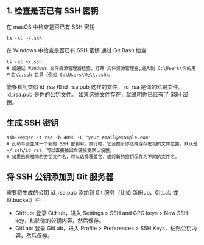 ## 1. 检查是否已有 SSH 密钥
在 macOS 中检查是否已有 SSH 密钥

```
ls -al ~/.ssh
```

在 Windows 中检查是否已有 SSH 密钥
通过 Git Bash 检查
```
ls -al ~/.ssh
# 或通过 Windows 文件资源管理器检查，打开 文件资源管理器,进入到 C:\Users\你的用户名\\.ssh 目录（例如 C:\Users\We\\.ssh）。
```

能够看到类似 id_rsa 和 id_rsa.pub 这样的文件。
id_rsa 是你的私钥文件。
id_rsa.pub 是你的公钥文件。
如果这些文件存在，就说明你已经有了 SSH 密钥。

## 生成 SSH 密钥
```
ssh-keygen -t rsa -b 4096 -C "your_email@example.com"
# 此命令会生成一个新的 SSH 密钥对。执行时，它会提示你选择保存密钥的文件位置。默认是 ~/.ssh/id_rsa，可以直接按回车键接受默认设置。
# 如果已有相同的密钥文件名，可以选择覆盖它，或将新的密钥保存为不同的文件名。
```

## 将 SSH 公钥添加到 Git 服务器
需要将生成的公钥 id_rsa.pub 添加到 Git 服务（比如 GitHub、GitLab 或 Bitbucket）中
- GitHub: 登录 GitHub，进入 Settings > SSH and GPG keys > New SSH key，粘贴你的公钥内容，然后保存。
- GitLab: 登录 GitLab，进入 Profile > Preferences > SSH Keys，粘贴公钥内容，然后保存。